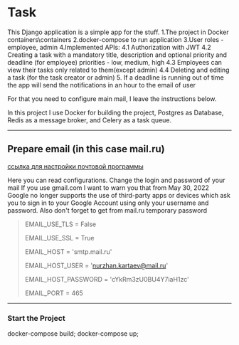 # __Task__
This Django application is a simple app for the stuff.
1.The project in Docker containers\containers
2.docker-compose to run application
3.User roles - employee, admin
4.Implemented APIs:
  4.1 Authorization with JWT
  4.2 Creating a task with a mandatory title, description and optional priority and deadline (for employee)
      priorities - low, medium, high
  4.3 Employees can view their tasks only related to them(except admin)
  4.4 Deleting and editing a task (for the task creator or admin)
5. If a deadline is running out of time the app will send the notifications in an hour to the email of user

For that you need to configure main mail, I leave the instructions below.

In this project I use Docker for building the project, Postgres as Database, Redis as a message broker, and Celery as a task queue.

---

## __Prepare email (in this case mail.ru)__
[ссылка для настройки почтовой программы](https://help.mail.ru/mail/mailer/popsmtp)


Here you can read configurations. Change the login and password of your mail
If you use gmail.com I want to warn you that from May 30, 2022
Google no longer supports the use of third-party apps or devices which ask you to sign in to your Google Account using only your username and password.
Also don't forget to get from mail.ru temporary password

>EMAIL_USE_TLS = False
>
>EMAIL_USE_SSL = True
>
>EMAIL_HOST = 'smtp.mail.ru'
>
>EMAIL_HOST_USER = 'nurzhan.kartaev@mail.ru'
>
>EMAIL_HOST_PASSWORD = 'cYkRm3zU0BU4Y7iaH1zc'
>
>EMAIL_PORT = 465

---

### Start the Project

docker-compose build;
docker-compose up;

